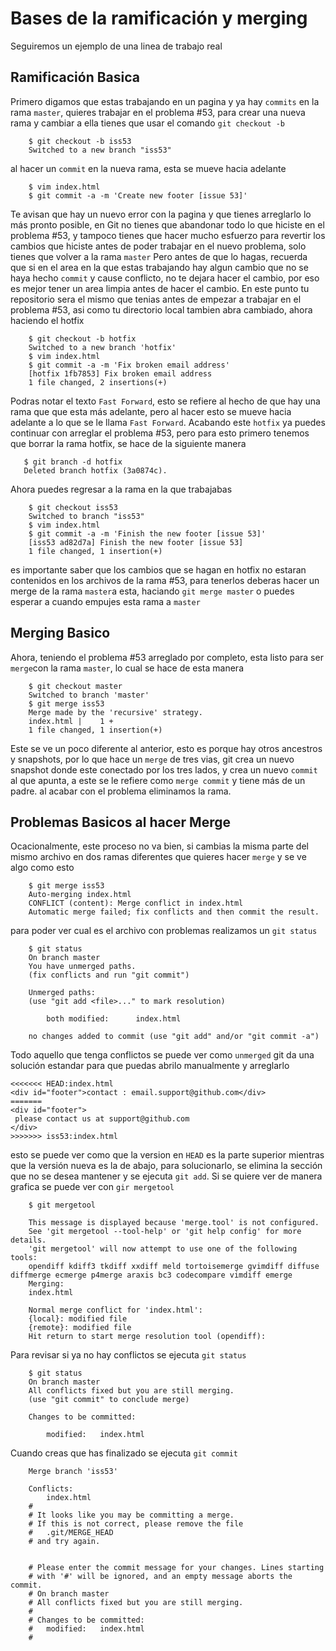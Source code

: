 # Bases de la ramificación y merging
Seguiremos un ejemplo de una linea de trabajo real
## Ramificación Basica
Primero digamos que estas trabajando en un pagina y ya hay `commits` en la rama `master`, quieres trabajar en el problema #53, para crear una nueva rama y cambiar a ella tienes que usar el comando `git checkout -b`
```
    $ git checkout -b iss53
    Switched to a new branch "iss53"
```
al hacer un `commit` en la nueva rama, esta se mueve hacia adelante
```
    $ vim index.html
    $ git commit -a -m 'Create new footer [issue 53]'
```
Te avisan que hay un nuevo error con la pagina y que tienes arreglarlo lo más pronto posible, en Git no tienes que abandonar todo lo que hiciste en el problema #53, y tampoco tienes que hacer mucho esfuerzo para revertir los cambios que hiciste antes de poder trabajar en el nuevo problema, solo tienes que volver a la rama `master`
Pero antes de que lo hagas, recuerda que si en el area en la que estas trabajando hay algun cambio que no se haya hecho `commit` y cause conflicto, no te dejara hacer el cambio, por eso es mejor tener un area limpia antes de hacer el cambio.
En este punto tu repositorio sera el mismo que tenias antes de empezar a trabajar en el problema #53, asi como tu directorio local tambien abra cambiado, ahora haciendo el hotfix
```
    $ git checkout -b hotfix
    Switched to a new branch 'hotfix'
    $ vim index.html
    $ git commit -a -m 'Fix broken email address'
    [hotfix 1fb7853] Fix broken email address
    1 file changed, 2 insertions(+)
 ```
 Podras notar el texto `Fast Forward`, esto se refiere al hecho de que hay una rama que que esta más adelante, pero al hacer esto se mueve hacia adelante a lo que se le llama `Fast Forward`.
 Acabando este `hotfix` ya puedes continuar con arreglar el problema #53, pero para esto primero tenemos que borrar la rama hotfix, se hace de la siguiente manera
 ```
    $ git branch -d hotfix
    Deleted branch hotfix (3a0874c).
```
Ahora puedes regresar a la rama en la que trabajabas
```
    $ git checkout iss53
    Switched to branch "iss53"
    $ vim index.html
    $ git commit -a -m 'Finish the new footer [issue 53]'
    [iss53 ad82d7a] Finish the new footer [issue 53]
    1 file changed, 1 insertion(+)
```
es importante saber que los cambios que se hagan en hotfix no estaran contenidos en los archivos de la rama #53, para tenerlos deberas hacer un merge de la rama `master`a esta, haciando `git merge master` o puedes esperar a cuando empujes esta rama a `master`

## Merging Basico 
Ahora, teniendo el problema #53 arreglado por completo, esta listo para ser `merge`con la rama `master`, lo cual se hace de esta manera
```
    $ git checkout master
    Switched to branch 'master'
    $ git merge iss53
    Merge made by the 'recursive' strategy.
    index.html |    1 +
    1 file changed, 1 insertion(+)
```
Este se ve un poco diferente al anterior, esto es porque hay otros ancestros y snapshots, por lo que hace un `merge` de tres vias, git crea un nuevo snapshot donde este conectado por los tres lados, y crea un nuevo `commit` al que apunta, a este se le refiere como `merge commit` y tiene más de un padre.
al acabar con el problema eliminamos la rama.

## Problemas Basicos al hacer Merge

Ocacionalmente, este proceso no va bien, si cambias la misma parte del mismo archivo en dos ramas diferentes que quieres hacer `merge` y se ve algo como esto
```
    $ git merge iss53
    Auto-merging index.html
    CONFLICT (content): Merge conflict in index.html
    Automatic merge failed; fix conflicts and then commit the result.
```
para poder ver cual es el archivo con problemas realizamos un `git status`
```
    $ git status
    On branch master
    You have unmerged paths.
    (fix conflicts and run "git commit")

    Unmerged paths:
    (use "git add <file>..." to mark resolution)

        both modified:      index.html

    no changes added to commit (use "git add" and/or "git commit -a")
```
Todo aquello que tenga conflictos se puede ver como `unmerged` git da una solución estandar para que puedas abrilo manualmente y arreglarlo
```
<<<<<<< HEAD:index.html
<div id="footer">contact : email.support@github.com</div>
=======
<div id="footer">
 please contact us at support@github.com
</div>
>>>>>>> iss53:index.html
```
esto se puede ver como que la version en `HEAD` es la parte superior mientras que la versión nueva es la de abajo, para solucionarlo, se elimina la sección que no se desea mantener y se ejecuta `git add`.
Si se quiere ver de manera grafica se puede ver con `gir mergetool`
```
    $ git mergetool

    This message is displayed because 'merge.tool' is not configured.
    See 'git mergetool --tool-help' or 'git help config' for more details.
    'git mergetool' will now attempt to use one of the following tools:
    opendiff kdiff3 tkdiff xxdiff meld tortoisemerge gvimdiff diffuse diffmerge ecmerge p4merge araxis bc3 codecompare vimdiff emerge
    Merging:
    index.html

    Normal merge conflict for 'index.html':
    {local}: modified file
    {remote}: modified file
    Hit return to start merge resolution tool (opendiff):
```
Para revisar si ya no hay conflictos se ejecuta `git status`
```
    $ git status
    On branch master
    All conflicts fixed but you are still merging.
    (use "git commit" to conclude merge)

    Changes to be committed:

        modified:   index.html
```
Cuando creas que has finalizado se ejecuta `git commit`
```
    Merge branch 'iss53'

    Conflicts:
        index.html
    #
    # It looks like you may be committing a merge.
    # If this is not correct, please remove the file
    #	.git/MERGE_HEAD
    # and try again.


    # Please enter the commit message for your changes. Lines starting
    # with '#' will be ignored, and an empty message aborts the commit.
    # On branch master
    # All conflicts fixed but you are still merging.
    #
    # Changes to be committed:
    #	modified:   index.html
    #
```
